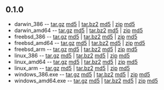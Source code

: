 ## 0.1.0

* darwin_386 -- [tar.gz](https://s3.amazonaws.com/dendrite-binaries/darwin_386/0.1.0/dendrite_darwin_386-0.1.0.tar.gz) [md5](https://s3.amazonaws.com/dendrite-binaries/darwin_386/0.1.0/dendrite_darwin_386-0.1.0.tar.gz.md5) | [tar.bz2](https://s3.amazonaws.com/dendrite-binaries/darwin_386/0.1.0/dendrite_darwin_386-0.1.0.tar.bz2) [md5](https://s3.amazonaws.com/dendrite-binaries/darwin_386/0.1.0/dendrite_darwin_386-0.1.0.tar.bz2.md5) | [zip](https://s3.amazonaws.com/dendrite-binaries/darwin_386/0.1.0/dendrite_darwin_386-0.1.0.zip) [md5](https://s3.amazonaws.com/dendrite-binaries/darwin_386/0.1.0/dendrite_darwin_386-0.1.0.zip.md5)
* darwin_amd64 -- [tar.gz](https://s3.amazonaws.com/dendrite-binaries/darwin_amd64/0.1.0/dendrite_darwin_amd64-0.1.0.tar.gz) [md5](https://s3.amazonaws.com/dendrite-binaries/darwin_amd64/0.1.0/dendrite_darwin_amd64-0.1.0.tar.gz.md5) | [tar.bz2](https://s3.amazonaws.com/dendrite-binaries/darwin_amd64/0.1.0/dendrite_darwin_amd64-0.1.0.tar.bz2) [md5](https://s3.amazonaws.com/dendrite-binaries/darwin_amd64/0.1.0/dendrite_darwin_amd64-0.1.0.tar.bz2.md5) | [zip](https://s3.amazonaws.com/dendrite-binaries/darwin_amd64/0.1.0/dendrite_darwin_amd64-0.1.0.zip) [md5](https://s3.amazonaws.com/dendrite-binaries/darwin_amd64/0.1.0/dendrite_darwin_amd64-0.1.0.zip.md5)
* freebsd_386 -- [tar.gz](https://s3.amazonaws.com/dendrite-binaries/freebsd_386/0.1.0/dendrite_freebsd_386-0.1.0.tar.gz) [md5](https://s3.amazonaws.com/dendrite-binaries/freebsd_386/0.1.0/dendrite_freebsd_386-0.1.0.tar.gz.md5) | [tar.bz2](https://s3.amazonaws.com/dendrite-binaries/freebsd_386/0.1.0/dendrite_freebsd_386-0.1.0.tar.bz2) [md5](https://s3.amazonaws.com/dendrite-binaries/freebsd_386/0.1.0/dendrite_freebsd_386-0.1.0.tar.bz2.md5) | [zip](https://s3.amazonaws.com/dendrite-binaries/freebsd_386/0.1.0/dendrite_freebsd_386-0.1.0.zip) [md5](https://s3.amazonaws.com/dendrite-binaries/freebsd_386/0.1.0/dendrite_freebsd_386-0.1.0.zip.md5)
* freebsd_amd64 -- [tar.gz](https://s3.amazonaws.com/dendrite-binaries/freebsd_amd64/0.1.0/dendrite_freebsd_amd64-0.1.0.tar.gz) [md5](https://s3.amazonaws.com/dendrite-binaries/freebsd_amd64/0.1.0/dendrite_freebsd_amd64-0.1.0.tar.gz.md5) | [tar.bz2](https://s3.amazonaws.com/dendrite-binaries/freebsd_amd64/0.1.0/dendrite_freebsd_amd64-0.1.0.tar.bz2) [md5](https://s3.amazonaws.com/dendrite-binaries/freebsd_amd64/0.1.0/dendrite_freebsd_amd64-0.1.0.tar.bz2.md5) | [zip](https://s3.amazonaws.com/dendrite-binaries/freebsd_amd64/0.1.0/dendrite_freebsd_amd64-0.1.0.zip) [md5](https://s3.amazonaws.com/dendrite-binaries/freebsd_amd64/0.1.0/dendrite_freebsd_amd64-0.1.0.zip.md5)
* freebsd_arm -- [tar.gz](https://s3.amazonaws.com/dendrite-binaries/freebsd_arm/0.1.0/dendrite_freebsd_arm-0.1.0.tar.gz) [md5](https://s3.amazonaws.com/dendrite-binaries/freebsd_arm/0.1.0/dendrite_freebsd_arm-0.1.0.tar.gz.md5) | [tar.bz2](https://s3.amazonaws.com/dendrite-binaries/freebsd_arm/0.1.0/dendrite_freebsd_arm-0.1.0.tar.bz2) [md5](https://s3.amazonaws.com/dendrite-binaries/freebsd_arm/0.1.0/dendrite_freebsd_arm-0.1.0.tar.bz2.md5) | [zip](https://s3.amazonaws.com/dendrite-binaries/freebsd_arm/0.1.0/dendrite_freebsd_arm-0.1.0.zip) [md5](https://s3.amazonaws.com/dendrite-binaries/freebsd_arm/0.1.0/dendrite_freebsd_arm-0.1.0.zip.md5)
* linux_386 -- [tar.gz](https://s3.amazonaws.com/dendrite-binaries/linux_386/0.1.0/dendrite_linux_386-0.1.0.tar.gz) [md5](https://s3.amazonaws.com/dendrite-binaries/linux_386/0.1.0/dendrite_linux_386-0.1.0.tar.gz.md5) | [tar.bz2](https://s3.amazonaws.com/dendrite-binaries/linux_386/0.1.0/dendrite_linux_386-0.1.0.tar.bz2) [md5](https://s3.amazonaws.com/dendrite-binaries/linux_386/0.1.0/dendrite_linux_386-0.1.0.tar.bz2.md5) | [zip](https://s3.amazonaws.com/dendrite-binaries/linux_386/0.1.0/dendrite_linux_386-0.1.0.zip) [md5](https://s3.amazonaws.com/dendrite-binaries/linux_386/0.1.0/dendrite_linux_386-0.1.0.zip.md5)
* linux_amd64 -- [tar.gz](https://s3.amazonaws.com/dendrite-binaries/linux_amd64/0.1.0/dendrite_linux_amd64-0.1.0.tar.gz) [md5](https://s3.amazonaws.com/dendrite-binaries/linux_amd64/0.1.0/dendrite_linux_amd64-0.1.0.tar.gz.md5) | [tar.bz2](https://s3.amazonaws.com/dendrite-binaries/linux_amd64/0.1.0/dendrite_linux_amd64-0.1.0.tar.bz2) [md5](https://s3.amazonaws.com/dendrite-binaries/linux_amd64/0.1.0/dendrite_linux_amd64-0.1.0.tar.bz2.md5) | [zip](https://s3.amazonaws.com/dendrite-binaries/linux_amd64/0.1.0/dendrite_linux_amd64-0.1.0.zip) [md5](https://s3.amazonaws.com/dendrite-binaries/linux_amd64/0.1.0/dendrite_linux_amd64-0.1.0.zip.md5)
* linux_arm -- [tar.gz](https://s3.amazonaws.com/dendrite-binaries/linux_arm/0.1.0/dendrite_linux_arm-0.1.0.tar.gz) [md5](https://s3.amazonaws.com/dendrite-binaries/linux_arm/0.1.0/dendrite_linux_arm-0.1.0.tar.gz.md5) | [tar.bz2](https://s3.amazonaws.com/dendrite-binaries/linux_arm/0.1.0/dendrite_linux_arm-0.1.0.tar.bz2) [md5](https://s3.amazonaws.com/dendrite-binaries/linux_arm/0.1.0/dendrite_linux_arm-0.1.0.tar.bz2.md5) | [zip](https://s3.amazonaws.com/dendrite-binaries/linux_arm/0.1.0/dendrite_linux_arm-0.1.0.zip) [md5](https://s3.amazonaws.com/dendrite-binaries/linux_arm/0.1.0/dendrite_linux_arm-0.1.0.zip.md5)
* windows_386.exe -- [tar.gz](https://s3.amazonaws.com/dendrite-binaries/windows_386.exe/0.1.0/dendrite_windows_386.exe-0.1.0.tar.gz) [md5](https://s3.amazonaws.com/dendrite-binaries/windows_386.exe/0.1.0/dendrite_windows_386.exe-0.1.0.tar.gz.md5) | [tar.bz2](https://s3.amazonaws.com/dendrite-binaries/windows_386.exe/0.1.0/dendrite_windows_386.exe-0.1.0.tar.bz2) [md5](https://s3.amazonaws.com/dendrite-binaries/windows_386.exe/0.1.0/dendrite_windows_386.exe-0.1.0.tar.bz2.md5) | [zip](https://s3.amazonaws.com/dendrite-binaries/windows_386.exe/0.1.0/dendrite_windows_386.exe-0.1.0.zip) [md5](https://s3.amazonaws.com/dendrite-binaries/windows_386.exe/0.1.0/dendrite_windows_386.exe-0.1.0.zip.md5)
* windows_amd64.exe -- [tar.gz](https://s3.amazonaws.com/dendrite-binaries/windows_amd64.exe/0.1.0/dendrite_windows_amd64.exe-0.1.0.tar.gz) [md5](https://s3.amazonaws.com/dendrite-binaries/windows_amd64.exe/0.1.0/dendrite_windows_amd64.exe-0.1.0.tar.gz.md5) | [tar.bz2](https://s3.amazonaws.com/dendrite-binaries/windows_amd64.exe/0.1.0/dendrite_windows_amd64.exe-0.1.0.tar.bz2) [md5](https://s3.amazonaws.com/dendrite-binaries/windows_amd64.exe/0.1.0/dendrite_windows_amd64.exe-0.1.0.tar.bz2.md5) | [zip](https://s3.amazonaws.com/dendrite-binaries/windows_amd64.exe/0.1.0/dendrite_windows_amd64.exe-0.1.0.zip) [md5](https://s3.amazonaws.com/dendrite-binaries/windows_amd64.exe/0.1.0/dendrite_windows_amd64.exe-0.1.0.zip.md5)


